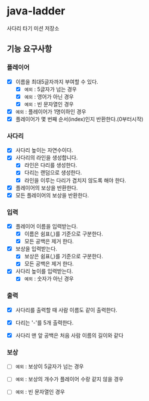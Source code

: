# java-ladder

사다리 타기 미션 저장소

## 기능 요구사항

### 플레이어
- [x] 이름을 최대5글자까지 부여할 수 있다.
  - [x] ``예외`` : 5글자가 넘는 경우
  - [x] ``예외`` : 영어가 아닌 경우
  - [x] ``예외`` : 빈 문자열인 경우
- [x] ``예외`` : 플레이어가 1명이하인 경우
- [x] 플레이어가 몇 번째 순서(index)인지 반환한다.(0부터시작)

### 사다리
- [x] 사다리 높이는 자연수이다.
- [x] 사다리의 라인을 생성합니다.
  - [x] 라인은 다리를 생성한다.
  - [x] 다리는 랜덤으로 생성한다.
  - [x] 라인을 이루는 다리가 겹치지 않도록 해야 한다.
- [x] 플레이어의 보상을 반환한다.
- [x] 모든 플레이어의 보상을 반환한다.

### 입력
- [x] 플레이어 이름을 입력받는다.
  - [x] 이름은 쉼표(,)를 기준으로 구분한다.
  - [x] 모든 공백은 제거 한다.
- [x] 보상을 입력받는다.
  - [x] 보상은 쉼표(,)를 기준으로 구분한다.
  - [x] 모든 공백은 제거 한다.
- [x] 사다리 높이를 입력받는다.
  - [x] ``예외`` : 숫자가 아닌 경우

### 출력
- [x] 사다리를 출력할 때 사람 이름도 같이 출력한다.
- [x] 다리는 '-'를 5개 출력한다.
- [x] 사다리 맨 앞 공백은 처음 사람 이름의 길이와 같다


### 보상
- [ ] ``예외`` : 보상이 5글자가 넘는 경우
- [ ] ``예외`` : 보상의 개수가 플레이어 수랑 같지 않을 경우
- [ ] ``예외`` : 빈 문자열인 경우

